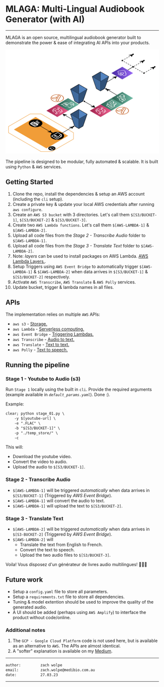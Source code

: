 # MLAGA: Multi-Lingual Audiobook Generator (with AI)
-----

MLAGA is an open source, multilingual audiobook generator built to demonstrate the power & ease of integrating AI APIs into your products.

![Pipeline architecture](https://github.com/ZachWolpe/MLAGA/blob/main/dependencies/architecture.png)

The pipeline is designed to be modular, fully automated & scalable. It is built using `Python` & `AWS` services.


## Getting Started

1. Clone the repo, install the dependencies & setup an AWS account (including the `cli` setup).
2. Create a private key & update your local AWS credentials after running `aws configure`.
3. Create an `AWS S3 bucket` with $3$ directories. Let's call them `$[S3/BUCKET-1]`, `$[S3/BUCKET-2]` & `$[S3/BUCKET-3]`.
4. Create two `AWS Lambda functions`. Let's call them `$[AWS-LAMBDA-1]` & `$[AWS-LAMBDA-2]`.
5. Upload all code files from the _*Stage 2 - Transcribe Audio*_ folder to `$[AWS-LAMBDA-1]`.
6. Upload all code files from the _*Stage 3 - Translate Text*_ folder to `$[AWS-LAMBDA-2]`.
7. Note: _*layers*_ can be used to install packages on AWS Lambda. [AWS Lambda Layers.](https://docs.aws.amazon.com/lambda/latest/dg/configuration-layers.html).
7. Setup Triggers using `AWS Event Bridge` to automatically trigger `$[AWS-LAMBDA-1]` & `$[AWS-LAMBDA-2]` when data arrives in `$[S3/BUCKET-1]` & `$[S3/BUCKET-2]` respectively.
8. Activate `AWS Transcribe`, `AWS Translate` & `AWS Polly` services.
9. Update bucket, trigger & lambda names in all files.


## APIs

The implementation relies on multiple `AWS` APIs:

- `aws s3`              - [Storage.](https://aws.amazon.com/s3/)
- `aws Lambda`          - [Serverless computing.](https://aws.amazon.com/lambda/)
- `aws Event Bridge`    - [Triggering Lambdas.](https://aws.amazon.com/eventbridge/)
- `aws Transcribe`      - [Audio to text.](https://aws.amazon.com/transcribe/)
- `aws Translate`       - [Text to text.](https://aws.amazon.com/translate/)
- `aws Polly`           - [Text to speech.](https://aws.amazon.com/polly/)


## Running the pipeline

### Stage 1 - Youtube to Audio (s3)

Run `Stage 1` locally using the built in `cli`. Provide the required arguments (example available in _`default_params.yaml`_). Done :).

Example:

```
clear; python stage_01.py \
    -y $[youtube-url] \
    -e ".FLAC" \
    -b "$[S3/BUCKET-1]" \
    -p "./temp_store/" \
    -c
```

This will:

- Download the youtube video.
- Convert the video to audio.
- Upload the audio to `$[S3/BUCKET-1]`.


### Stage 2 - Transcribe Audio

- `$[AWS-LAMBDA-1]` will be triggered _automatically_ when data arrives in `$[S3/BUCKET-1]` (Triggered by _AWS Event Bridge_).
- `$[AWS-LAMBDA-1]` will convert the audio to text.
- `$[AWS-LAMBDA-1]` will upload the text to `$[S3/BUCKET-2]`.


### Stage 3 - Translate Text

- `$[AWS-LAMBDA-2]` will be triggered _automatically_ when data arrives in `$[S3-BUCKET-2]` (Triggered by _AWS Event Bridge_).
- `$[AWS-LAMBDA-2]` will
    - Translate the text from English to French.
    - Convert the text to speech.
    - Upload the two audio files to `$[S3/BUCKET-3]`.


Voila! Vous disposez d'un générateur de livres audio multilingues! 🎉🎉🎉


## Future work

- Setup a `config.yaml` file to store all parameters.
- Setup a `requirements.txt` file to store all dependencies.
- Tuning & model extention should be used to improve the quality of the generated audio.
- A UI should be added (perhaps using `AWS Amplify`) to interface the product without code/online.

### Additional notes

1. The `GCP - Google Cloud Platform` code is not used here, but is available as an alternative to `AWS`. The APIs are almost identical.
2. A "softer" explanation is available on my [Medium](https://medium.com/@zachcolinwolpe).

---
```
author:         zach wolpe
email:          zach.wolpe@medibio.com.au
date:           27.03.23
```
---